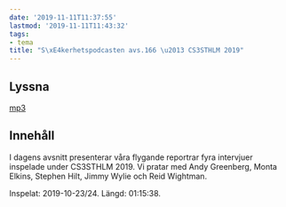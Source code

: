 ```yaml
---
date: '2019-11-11T11:37:55'
lastmod: '2019-11-11T11:43:32'
tags:
- tema
title: "S\xE4kerhetspodcasten avs.166 \u2013 CS3STHLM 2019"
---
```

## Lyssna

[mp3](http://traffic.libsyn.com/sakerhetspodcasten/CS3-Eng.mp3)

## Innehåll

I dagens avsnitt presenterar våra flygande reportrar fyra intervjuer inspelade under
CS3STHLM 2019. Vi pratar med Andy Greenberg, Monta Elkins, Stephen Hilt, Jimmy Wylie
och Reid Wightman.

Inspelat: 2019-10-23/24. Längd: 01:15:38.

